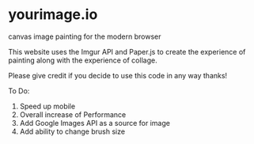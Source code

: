 yourimage.io
============

canvas image painting for the modern browser

This website uses the Imgur API and Paper.js to create the experience of painting along with the experience of collage.

Please give credit if you decide to use this code in any way thanks!

To Do:

1. Speed up mobile 
2. Overall increase of Performance 
3. Add Google Images API as a source for image
4. Add ability to change brush size




